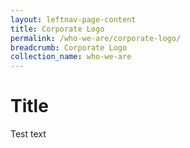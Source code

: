 ```yaml
---
layout: leftnav-page-content
title: Corporate Logo
permalink: /who-we-are/corporate-logo/
breadcrumb: Corporate Logo
collection_name: who-we-are
---
```


# Title 

Test text
